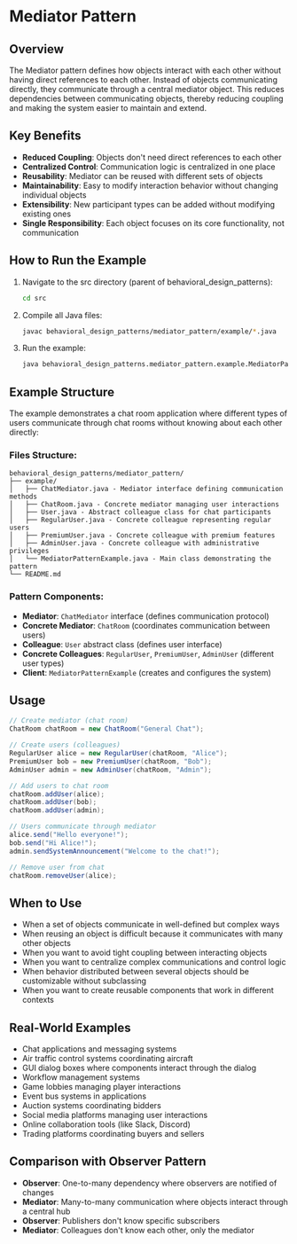 # Mediator Pattern

## Overview
The Mediator pattern defines how objects interact with each other without having direct references to each other. Instead of objects communicating directly, they communicate through a central mediator object. This reduces dependencies between communicating objects, thereby reducing coupling and making the system easier to maintain and extend.

## Key Benefits
- **Reduced Coupling**: Objects don't need direct references to each other
- **Centralized Control**: Communication logic is centralized in one place
- **Reusability**: Mediator can be reused with different sets of objects
- **Maintainability**: Easy to modify interaction behavior without changing individual objects
- **Extensibility**: New participant types can be added without modifying existing ones
- **Single Responsibility**: Each object focuses on its core functionality, not communication

## How to Run the Example

1. Navigate to the src directory (parent of behavioral_design_patterns):
   ```bash
   cd src
   ```

2. Compile all Java files:
   ```bash
   javac behavioral_design_patterns/mediator_pattern/example/*.java
   ```

3. Run the example:
   ```bash
   java behavioral_design_patterns.mediator_pattern.example.MediatorPatternExample
   ```

## Example Structure

The example demonstrates a chat room application where different types of users communicate through chat rooms without knowing about each other directly:

### Files Structure:
```
behavioral_design_patterns/mediator_pattern/
├── example/
│   ├── ChatMediator.java - Mediator interface defining communication methods
│   ├── ChatRoom.java - Concrete mediator managing user interactions
│   ├── User.java - Abstract colleague class for chat participants
│   ├── RegularUser.java - Concrete colleague representing regular users
│   ├── PremiumUser.java - Concrete colleague with premium features
│   ├── AdminUser.java - Concrete colleague with administrative privileges
│   └── MediatorPatternExample.java - Main class demonstrating the pattern
└── README.md
```

### Pattern Components:
- **Mediator**: `ChatMediator` interface (defines communication protocol)
- **Concrete Mediator**: `ChatRoom` (coordinates communication between users)
- **Colleague**: `User` abstract class (defines user interface)
- **Concrete Colleagues**: `RegularUser`, `PremiumUser`, `AdminUser` (different user types)
- **Client**: `MediatorPatternExample` (creates and configures the system)

## Usage

```java
// Create mediator (chat room)
ChatRoom chatRoom = new ChatRoom("General Chat");

// Create users (colleagues)
RegularUser alice = new RegularUser(chatRoom, "Alice");
PremiumUser bob = new PremiumUser(chatRoom, "Bob");
AdminUser admin = new AdminUser(chatRoom, "Admin");

// Add users to chat room
chatRoom.addUser(alice);
chatRoom.addUser(bob);
chatRoom.addUser(admin);

// Users communicate through mediator
alice.send("Hello everyone!");
bob.send("Hi Alice!");
admin.sendSystemAnnouncement("Welcome to the chat!");

// Remove user from chat
chatRoom.removeUser(alice);
```

## When to Use

- When a set of objects communicate in well-defined but complex ways
- When reusing an object is difficult because it communicates with many other objects
- When you want to avoid tight coupling between interacting objects
- When you want to centralize complex communications and control logic
- When behavior distributed between several objects should be customizable without subclassing
- When you want to create reusable components that work in different contexts

## Real-World Examples

- Chat applications and messaging systems
- Air traffic control systems coordinating aircraft
- GUI dialog boxes where components interact through the dialog
- Workflow management systems
- Game lobbies managing player interactions
- Event bus systems in applications
- Auction systems coordinating bidders
- Social media platforms managing user interactions
- Online collaboration tools (like Slack, Discord)
- Trading platforms coordinating buyers and sellers

## Comparison with Observer Pattern

- **Observer**: One-to-many dependency where observers are notified of changes
- **Mediator**: Many-to-many communication where objects interact through a central hub
- **Observer**: Publishers don't know specific subscribers
- **Mediator**: Colleagues don't know each other, only the mediator